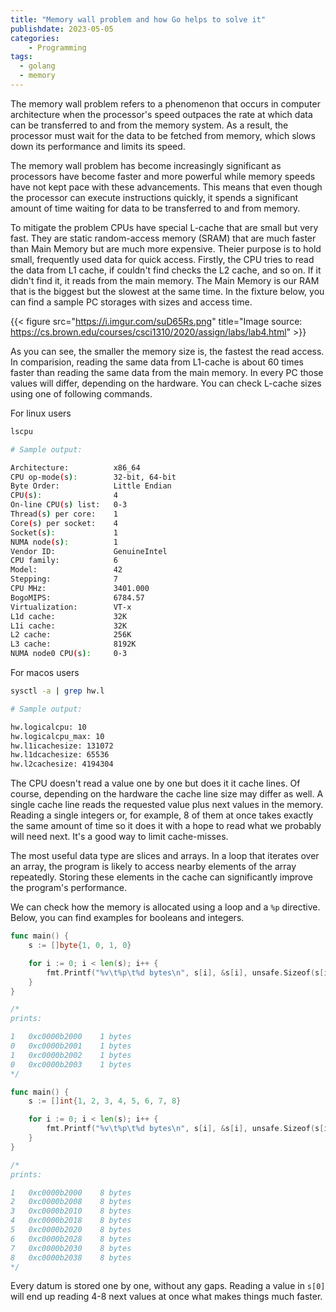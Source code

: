 ```yaml
---
title: "Memory wall problem and how Go helps to solve it"
publishdate: 2023-05-05
categories: 
    - Programming
tags:
  - golang
  - memory
---
```


The memory wall problem refers to a phenomenon that occurs in computer architecture when the processor's speed outpaces the rate at which data can be transferred to and from the memory system. As a result, the processor must wait for the data to be fetched from memory, which slows down its performance and limits its speed.

The memory wall problem has become increasingly significant as processors have become faster and more powerful while memory speeds have not kept pace with these advancements. This means that even though the processor can execute instructions quickly, it spends a significant amount of time waiting for data to be transferred to and from memory.

To mitigate the problem CPUs have special L-cache that are small but very fast. They are static random-access memory (SRAM) that are much faster than Main Memory but are much more expensive. Theier purpose is to hold small, frequently used data for quick access. Firstly, the CPU tries to read the data from L1 cache, if couldn't find checks the L2 cache, and so on. If it didn't find it, it reads from the main memory. The Main Memory is our RAM that is the biggest but the slowest at the same time. In the fixture below, you can find a sample PC storages with sizes and access time.

{{< figure src="https://i.imgur.com/suD65Rs.png" title="Image source: https://cs.brown.edu/courses/csci1310/2020/assign/labs/lab4.html" >}}

As you can see, the smaller the memory size is, the fastest the read access. In comparision, reading the same data from L1-cache is about 60 times faster than reading the same data from the main memory. In every PC those values will differ, depending on the hardware. You can check L-cache sizes using one of following commands.

For linux users

```sh
lscpu

# Sample output:

Architecture:          x86_64
CPU op-mode(s):        32-bit, 64-bit
Byte Order:            Little Endian
CPU(s):                4
On-line CPU(s) list:   0-3
Thread(s) per core:    1
Core(s) per socket:    4
Socket(s):             1
NUMA node(s):          1
Vendor ID:             GenuineIntel
CPU family:            6
Model:                 42
Stepping:              7
CPU MHz:               3401.000
BogoMIPS:              6784.57
Virtualization:        VT-x
L1d cache:             32K
L1i cache:             32K
L2 cache:              256K
L3 cache:              8192K
NUMA node0 CPU(s):     0-3
```

For macos users

```sh
sysctl -a | grep hw.l

# Sample output:

hw.logicalcpu: 10
hw.logicalcpu_max: 10
hw.l1icachesize: 131072
hw.l1dcachesize: 65536
hw.l2cachesize: 4194304
```

The CPU doesn't read a value one by one but does it it cache lines. Of course, depending on the hardware the cache line size may differ as well. A single cache line reads the requested value plus next values in the memory. Reading a single integers or, for example, 8 of them at once takes exactly the same amount of time so it does it with a hope to read what we probably will need next. It's a good way to limit cache-misses.

The most useful data type are slices and arrays. In a loop that iterates over an array, the program is likely to access nearby elements of the array repeatedly. Storing these elements in the cache can significantly improve the program's performance.

We can check how the memory is allocated using a loop and a `%p` directive. Below, you can find examples for booleans and integers.


```go
func main() {
	s := []byte{1, 0, 1, 0}

	for i := 0; i < len(s); i++ {
		fmt.Printf("%v\t%p\t%d bytes\n", s[i], &s[i], unsafe.Sizeof(s[i]))
	}
}

/*
prints:

1	0xc0000b2000	1 bytes
0	0xc0000b2001	1 bytes
1	0xc0000b2002	1 bytes
0	0xc0000b2003	1 bytes
*/
```

```go
func main() {
	s := []int{1, 2, 3, 4, 5, 6, 7, 8}

	for i := 0; i < len(s); i++ {
		fmt.Printf("%v\t%p\t%d bytes\n", s[i], &s[i], unsafe.Sizeof(s[i]))
	}
}

/*
prints:

1	0xc0000b2000	8 bytes
2	0xc0000b2008	8 bytes
3	0xc0000b2010	8 bytes
4	0xc0000b2018	8 bytes
5	0xc0000b2020	8 bytes
6	0xc0000b2028	8 bytes
7	0xc0000b2030	8 bytes
8	0xc0000b2038	8 bytes
*/
```

Every datum is stored one by one, without any gaps. Reading a value in `s[0]` will end up reading 4-8 next values at once what makes things much faster.
